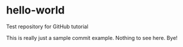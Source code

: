 # hello-world
Test repository for GitHub tutorial

This is really just a sample commit example. Nothing to see here. Bye!
